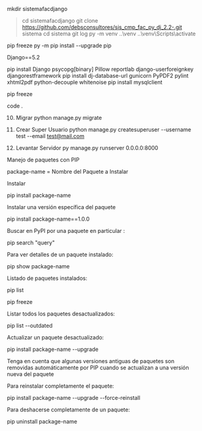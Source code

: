 mkdir sistemafacdjango
>cd sistemafacdjango
git clone https://github.com/debsconsultores/sis_cmp_fac_py_dj_2.2-.git sistema
cd sistema
git log
py -m venv ..\venv
..\venv\Scripts\activate

pip freeze
py -m pip install --upgrade pip

Django==5.2


pip install Django psycopg[binary] Pillow reportlab django-userforeignkey djangorestframework
pip install dj-database-url gunicorn PyPDF2 pylint xhtml2pdf python-decouple whitenoise
pip install mysqlclient

pip freeze








code .








10. Migrar
python manage.py migrate

11. Crear Super Usuario
python manage.py createsuperuser --username test --email test@mail.com

12. Levantar Servidor
py manage.py runserver 0.0.0.0:8000











Manejo de paquetes con PIP

package-name = Nombre del Paquete a Instalar

Instalar 

pip install package-name

Instalar una versión específica del paquete

pip install package-name==1.0.0

Buscar en PyPI por una paquete en particular :

pip search "query"

Para ver detalles de un paquete instalado:

pip show package-name

Listado de paquetes instalados:

pip list

pip freeze

Listar todos los paquetes desactualizados:

pip list --outdated

Actualizar un paquete desactualizado:

pip install package-name --upgrade

Tenga en cuenta que algunas versiones antiguas de paquetes son removidas automáticamente por PIP cuando se actualizan a una versión nueva del paquete

Para reinstalar completamente el paquete:

pip install package-name --upgrade --force-reinstall

Para deshacerse completamente de un paquete:

pip uninstall package-name